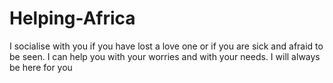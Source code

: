 # Helping-Africa
I socialise with you if you have lost a love one or if you are sick and afraid to be seen. I can help you with your worries and with your needs. I will always be here for you
